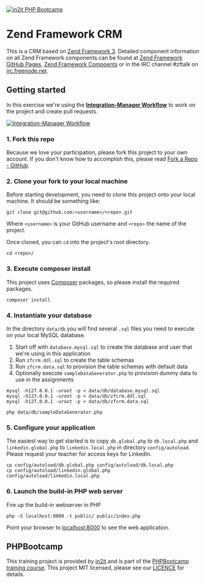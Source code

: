 [![in2it PHP Bootcamp](https://www.in2it.be/wp-content/uploads/2017/01/in2it-php-bootcamp.png)](https://www.in2it.be/training-courses/php-bootcamp/)

# Zend Framework CRM

This is a CRM based on [Zend Framework 3]. Detailed component information on all Zend Framework components can be found at [Zend Framework GitHub Pages](https://zendframework.github.io), [Zend Framework Compoents](https://docs.zendframework.com/) or in the IRC channel #zftalk on [irc.freenode.net](http://irc.freenode.net).

## Getting started

In this exercise we're using the **[Integration-Manager Workflow](https://git-scm.com/book/en/v2/Distributed-Git-Distributed-Workflows)** to work on the project and create pull requests.

[![Integration-Manager Workflow](https://git-scm.com/book/en/v2/images/integration-manager.png)](https://git-scm.com/book/en/v2/images/integration-manager.png) 

### 1. Fork this repo

Because we love your participation, please fork this project to your own account. If you don't know how to accomplish this, please read [Fork a Repo - GitHub](https://help.github.com/articles/fork-a-repo/).

### 2. Clone your fork to your local machine

Before starting development, you need to clone this project onto your local machine. It should be something like:

```
git clone git@github.com:<username>/<repo>.git
```

Where `<username>` is your GitHub username and `<repo>` the name of the project.

Once cloned, you can `cd` into the project's root directory.

```
cd <repo>/
```

### 3. Execute composer install

This project uses [Composer](https://getcomposer.org) packages, so please install the required packages.

```
composer install
```

### 4. Instantiate your database

In the directory `data/db` you will find several `.sql` files you need to execute on your local MySQL database.

1. Start off with `database.mysql.sql` to create the database and user that we're using in this application
2. Run `zfcrm.ddl.sql` to create the table schemas
3. Run `zfcrm.data.sql` to provision the table schemas with default data
4. Optionally execute `sampleDataGenerator.php` to provision dummy data to use in the assignments

```
mysql -h127.0.0.1 -uroot -p < data/db/database.mysql.sql 
mysql -h127.0.0.1 -uroot -p < data/db/zfcrm.ddl.sql 
mysql -h127.0.0.1 -uroot -p < data/db/zfcrm.data.sql

php data/db/sampleDataGenerator.php
```

### 5. Configure your application

The easiest way to get started is to copy `db.global.php` to `db.local.php` and `linkedin.global.php` to `linkedin.local.php` in directory `config/autoload`. Please request your teacher for access keys for LinkedIn.

```
cp config/autoload/db.global.php config/autoload/db.local.php
cp config/autoload/linkedin.global.php config/autoload/linkedin.local.php
```

### 6. Launch the build-in PHP web server

Fire up the build-in webserver in PHP

```
php -S localhost:8000 -t public/ public/index.php
```

Point your browser to [localhost:8000](http://localhost:8000) to see the web application.

## PHPBootcamp

This training project is provided by [in2it](https://www.in2it.be) and is part of the [PHPBootcamp training course](https://www.in2it.be/training-courses/php-bootcamp/). This project MIT licensed, please see our [LICENCE](LICENSE.md) for details.

[Zend Framework 3]: https://framework.zend.com
